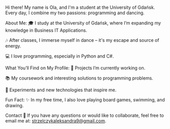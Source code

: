 Hi there!
My name is Ola, and I'm a student at the University of Gdańsk. Every day, I combine my two passions: programming and dancing.

About Me:
🎓 I study at the University of Gdańsk, where I’m expanding my knowledge in Business IT Applications.

🎶 After classes, I immerse myself in dance – it's my escape and source of energy.

💻 I love programming, especially in Python and C#.

What You’ll Find on My Profile:
🔄 Projects I’m currently working on.

📚 My coursework and interesting solutions to programming problems.

🚀 Experiments and new technologies that inspire me.

Fun Fact:
✨ In my free time, I also love playing board games, swimming, and drawing.

Contact
📧 If you have any questions or would like to collaborate, feel free to email me at: strzelczykaleksandra9@gmail.com.
